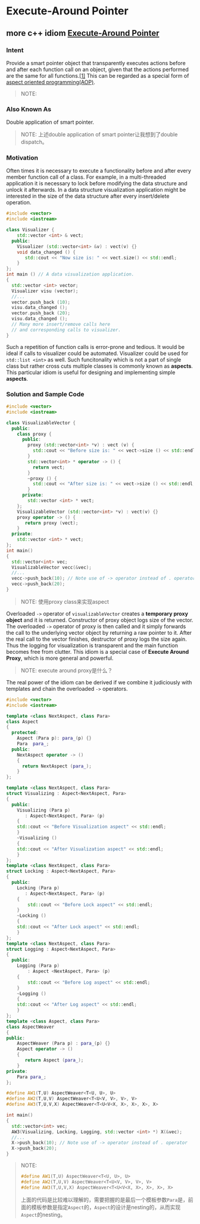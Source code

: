 # Execute-Around Pointer



## more c++ idiom [Execute-Around Pointer](https://en.wikibooks.org/wiki/More_C%2B%2B_Idioms/Execute-Around_Pointer)

### Intent

Provide a smart pointer object that transparently executes actions before and after each function call on an object, given that the actions performed are the same for all functions.[[1\]](https://en.wikibooks.org/wiki/More_C%2B%2B_Idioms/Execute-Around_Pointer#cite_note-1) This can be regarded as a special form of [aspect oriented programming(AOP)](https://en.wikipedia.org/wiki/Aspect-oriented_programming).

> NOTE: 

### Also Known As

Double application of smart pointer.

> NOTE: 上述double application of smart pointer让我想到了double dispatch。

### Motivation

Often times it is necessary to execute a functionality before and after every member function call of a class. For example, in a multi-threaded application it is necessary to lock before modifying the data structure and unlock it afterwards. In a data structure visualization application might be interested in the size of the data structure after every insert/delete operation.

```c++
#include <vector>
#include <iostream>

class Visualizer {
    std::vector <int> & vect;
  public:
    Visualizer (std::vector<int> &v) : vect(v) {}
    void data_changed () {
       std::cout << "Now size is: " << vect.size() << std::endl;
    }
};
int main () // A data visualization application.
{
  std::vector <int> vector;
  Visualizer visu (vector);
  //...
  vector.push_back (10);
  visu.data_changed ();
  vector.push_back (20);
  visu.data_changed ();
  // Many more insert/remove calls here
  // and corresponding calls to visualizer.
}
```

Such a repetition of function calls is error-prone and tedious. It would be ideal if calls to visualizer could be automated. Visualizer could be used for `std::list <int>` as well. Such funcitonality which is not a part of single class but rather cross cuts multiple classes is commonly known as **aspects**. This particular idiom is useful for designing and implementing simple **aspects**.

### Solution and Sample Code



```c++
#include <vector>
#include <iostream>

class VisualizableVector {
  public:
    class proxy {
      public:
        proxy (std::vector<int> *v) : vect (v) {
          std::cout << "Before size is: " << vect->size () << std::endl;
        }
        std::vector<int> * operator -> () {
          return vect;
        }
        ~proxy () {
          std::cout << "After size is: " << vect->size () << std::endl;
        }
      private:
        std::vector <int> * vect;
    };
    VisualizableVector (std::vector<int> *v) : vect(v) {}    
    proxy operator -> () {
       return proxy (vect);
    }
  private:
    std::vector <int> * vect;
};
int main()
{
  std::vector<int> vec;
  VisualizableVector vecc(&vec);
  //...
  vecc->push_back(10); // Note use of -> operator instead of . operator
  vecc->push_back(20);
}
```

> NOTE: 使用proxy class来实现aspect

Overloaded `->` operator of `visualizableVector` creates a **temporary proxy object** and it is returned. Constructor of proxy object logs size of the vector. The overloaded `->` operator of proxy is then called and it simply forwards the call to the underlying vector object by returning a raw pointer to it. After the real call to the vector finishes, destructor of proxy logs the size again. Thus the logging for visualization is transparent and the main function becomes free from clutter. This idiom is a special case of **Execute Around Proxy**, which is more general and powerful.

> NOTE: execute around proxy是什么？

The real power of the idiom can be derived if we combine it judiciously with templates and chain the overloaded `->` operators.

```c++
#include <vector>
#include <iostream>

template <class NextAspect, class Para>
class Aspect
{
  protected:
    Aspect (Para p): para_(p) {}
    Para  para_;
  public:
    NextAspect operator -> () 
    {
      return NextAspect (para_);
    }
};

template <class NextAspect, class Para>
struct Visualizing : Aspect<NextAspect, Para>
{
  public:
    Visualizing (Para p) 
       : Aspect<NextAspect, Para> (p) 
    {
	std::cout << "Before Visualization aspect" << std::endl;
    }
    ~Visualizing () 
    {
	std::cout << "After Visualization aspect" << std::endl;
    }
};
template <class NextAspect, class Para>
struct Locking : Aspect<NextAspect, Para>
{
  public:
    Locking (Para p) 
       : Aspect<NextAspect, Para> (p) 
    {
		std::cout << "Before Lock aspect" << std::endl;
    }
    ~Locking () 
    {
	std::cout << "After Lock aspect" << std::endl;
    }
};
template <class NextAspect, class Para>
struct Logging : Aspect<NextAspect, Para>
{
  public:
    Logging (Para p) 
        : Aspect <NextAspect, Para> (p) 
    {
		std::cout << "Before Log aspect" << std::endl;
    }
    ~Logging () 
    {
	std::cout << "After Log aspect" << std::endl;
    }
};
template <class Aspect, class Para>
class AspectWeaver 
{
public:
    AspectWeaver (Para p) : para_(p) {}    
    Aspect operator -> () 
    {
       return Aspect (para_);
    }
private:
	Para para_;
};

#define AW1(T,U) AspectWeaver<T<U, U>, U>
#define AW2(T,U,V) AspectWeaver<T<U<V, V>, V>, V>
#define AW3(T,U,V,X) AspectWeaver<T<U<V<X, X>, X>, X>, X>

int main()
{
  std::vector<int> vec;
  AW3(Visualizing, Locking, Logging, std::vector <int> *) X(&vec);
  //...
  X->push_back(10); // Note use of -> operator instead of . operator
  X->push_back(20);
}
```

> NOTE: 
>
> ```c++
> #define AW1(T,U) AspectWeaver<T<U, U>, U>
> #define AW2(T,U,V) AspectWeaver<T<U<V, V>, V>, V>
> #define AW3(T,U,V,X) AspectWeaver<T<U<V<X, X>, X>, X>, X>
> ```
>
> 上面的代码是比较难以理解的，需要把握的是最后一个模板参数`Para`是，前面的模板参数是指定`Aspect`的，`Aspect`的设计是nesting的，从而实现`Aspect`的nesting。

